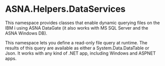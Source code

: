 # ASNA.Helpers.DataServices

This namespace provides classes that enable dynamic querying files on the IBM i using ASNA DataGate (it also works with MS SQL Server and the ASNA Windows DB). 

This namespace lets you define a read-only file query at runtime. The results of this query are available as either a System.Data.DataTable or Json. It works with any kind of .NET app, including Windows and ASPNET apps.    
    